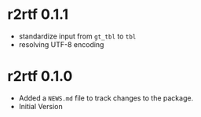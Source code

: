 # r2rtf 0.1.1

* standardize input from `gt_tbl` to `tbl`
* resolving UTF-8 encoding 

# r2rtf 0.1.0

* Added a `NEWS.md` file to track changes to the package.
* Initial Version

